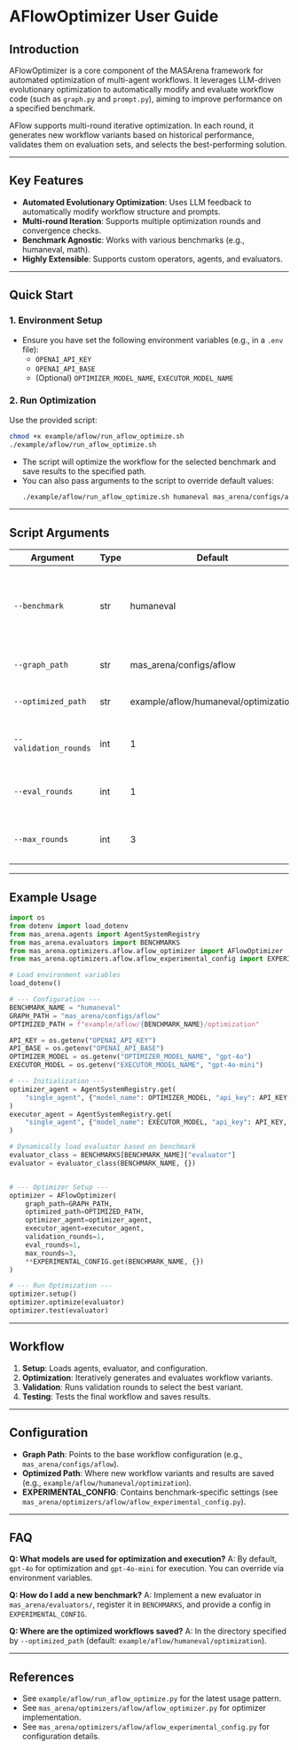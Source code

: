 # AFlowOptimizer User Guide

## Introduction

AFlowOptimizer is a core component of the MASArena framework for automated optimization of multi-agent workflows. It leverages LLM-driven evolutionary optimization to automatically modify and evaluate workflow code (such as `graph.py` and `prompt.py`), aiming to improve performance on a specified benchmark.

AFlow supports multi-round iterative optimization. In each round, it generates new workflow variants based on historical performance, validates them on evaluation sets, and selects the best-performing solution.

---

## Key Features

- **Automated Evolutionary Optimization**: Uses LLM feedback to automatically modify workflow structure and prompts.
- **Multi-round Iteration**: Supports multiple optimization rounds and convergence checks.
- **Benchmark Agnostic**: Works with various benchmarks (e.g., humaneval, math).
- **Highly Extensible**: Supports custom operators, agents, and evaluators.

---

## Quick Start

### 1. Environment Setup

- Ensure you have set the following environment variables (e.g., in a `.env` file):
  - `OPENAI_API_KEY`
  - `OPENAI_API_BASE`
  - (Optional) `OPTIMIZER_MODEL_NAME`, `EXECUTOR_MODEL_NAME`

### 2. Run Optimization

Use the provided script:

```bash
chmod +x example/aflow/run_aflow_optimize.sh
./example/aflow/run_aflow_optimize.sh
```

- The script will optimize the workflow for the selected benchmark and save results to the specified path.
- You can also pass arguments to the script to override default values:
  ```bash
  ./example/aflow/run_aflow_optimize.sh humaneval mas_arena/configs/aflow example/aflow/humaneval/optimization 1 1 3
  ```

---

## Script Arguments

| Argument             | Type   | Default                                      | Description                                      |
|----------------------|--------|----------------------------------------------|--------------------------------------------------|
| `--benchmark`        | str    | humaneval                                    | Benchmark to run. Currently, only `humaneval` is supported by this script. |
| `--graph_path`       | str    | mas_arena/configs/aflow                      | Path to the AFlow graph configuration.            |
| `--optimized_path`   | str    | example/aflow/humaneval/optimization         | Path to save the optimized AFlow graph.           |
| `--validation_rounds`| int    | 1                                            | Number of validation rounds per optimization.     |
| `--eval_rounds`      | int    | 1                                            | Number of evaluation rounds per optimization.     |
| `--max_rounds`       | int    | 3                                            | Maximum number of optimization rounds.            |

---

## Example Usage

```python
import os
from dotenv import load_dotenv
from mas_arena.agents import AgentSystemRegistry
from mas_arena.evaluators import BENCHMARKS
from mas_arena.optimizers.aflow.aflow_optimizer import AFlowOptimizer
from mas_arena.optimizers.aflow.aflow_experimental_config import EXPERIMENTAL_CONFIG

# Load environment variables
load_dotenv()

# --- Configuration ---
BENCHMARK_NAME = "humaneval"
GRAPH_PATH = "mas_arena/configs/aflow"
OPTIMIZED_PATH = f"example/aflow/{BENCHMARK_NAME}/optimization"

API_KEY = os.getenv("OPENAI_API_KEY")
API_BASE = os.getenv("OPENAI_API_BASE")
OPTIMIZER_MODEL = os.getenv("OPTIMIZER_MODEL_NAME", "gpt-4o")
EXECUTOR_MODEL = os.getenv("EXECUTOR_MODEL_NAME", "gpt-4o-mini")

# --- Initialization ---
optimizer_agent = AgentSystemRegistry.get(
    "single_agent", {"model_name": OPTIMIZER_MODEL, "api_key": API_KEY, "api_base": API_BASE}
)
executor_agent = AgentSystemRegistry.get(
    "single_agent", {"model_name": EXECUTOR_MODEL, "api_key": API_KEY, "api_base": API_BASE}
)

# Dynamically load evaluator based on benchmark
evaluator_class = BENCHMARKS[BENCHMARK_NAME]["evaluator"]
evaluator = evaluator_class(BENCHMARK_NAME, {})


# --- Optimizer Setup ---
optimizer = AFlowOptimizer(
    graph_path=GRAPH_PATH,
    optimized_path=OPTIMIZED_PATH,
    optimizer_agent=optimizer_agent,
    executor_agent=executor_agent,
    validation_rounds=1,
    eval_rounds=1,
    max_rounds=3,
    **EXPERIMENTAL_CONFIG.get(BENCHMARK_NAME, {})
)

# --- Run Optimization ---
optimizer.setup()
optimizer.optimize(evaluator)
optimizer.test(evaluator)
```

---

## Workflow

1. **Setup**: Loads agents, evaluator, and configuration.
2. **Optimization**: Iteratively generates and evaluates workflow variants.
3. **Validation**: Runs validation rounds to select the best variant.
4. **Testing**: Tests the final workflow and saves results.

---

## Configuration

- **Graph Path**: Points to the base workflow configuration (e.g., `mas_arena/configs/aflow`).
- **Optimized Path**: Where new workflow variants and results are saved (e.g., `example/aflow/humaneval/optimization`).
- **EXPERIMENTAL_CONFIG**: Contains benchmark-specific settings (see `mas_arena/optimizers/aflow/aflow_experimental_config.py`).

---

## FAQ

**Q: What models are used for optimization and execution?**
A: By default, `gpt-4o` for optimization and `gpt-4o-mini` for execution. You can override via environment variables.

**Q: How do I add a new benchmark?**
A: Implement a new evaluator in `mas_arena/evaluators/`, register it in `BENCHMARKS`, and provide a config in `EXPERIMENTAL_CONFIG`.

**Q: Where are the optimized workflows saved?**
A: In the directory specified by `--optimized_path` (default: `example/aflow/humaneval/optimization`).

---

## References
- See `example/aflow/run_aflow_optimize.py` for the latest usage pattern.
- See `mas_arena/optimizers/aflow/aflow_optimizer.py` for optimizer implementation.
- See `mas_arena/optimizers/aflow/aflow_experimental_config.py` for configuration details.
